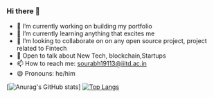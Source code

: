 ### Hi there 👋

- 🔭 I’m currently working on building my portfolio
- 🌱 I’m currently learning anything that excites me
- 👯 I’m looking to collaborate on on any open source project, project related to Fintech
- 💬 Open to talk about New Tech, blockchain,Startups
- 📫 How to reach me: sourabh19113@iiitd.ac.in
- 😄 Pronouns: he/him

[![Anurag's GitHub stats](https://github-readme-stats.vercel.app/api?username=100RABHpy&count_private=true&show_icons=true&theme=dark)]
[![Top Langs](https://github-readme-stats.vercel.app/api/top-langs/?username=100RABHpy)](https://github.com/anuraghazra/github-readme-stats)
